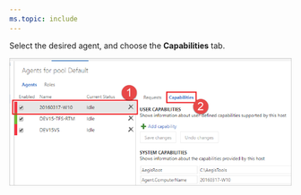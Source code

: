 ```yaml
---
ms.topic: include
---
```


Select the desired agent, and choose the **Capabilities** tab.

![Agent capabilities tab](../../_img/agent-capabilities-tab/capabilities-2018.png)
